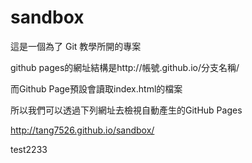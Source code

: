 sandbox
=======

這是一個為了 Git 教學所開的專案

github pages的網址結構是http://帳號.github.io/分支名稱/

而Github Page預設會讀取index.html的檔案

所以我們可以透過下列網址去檢視自動產生的GitHub Pages

http://tang7526.github.io/sandbox/

test2233